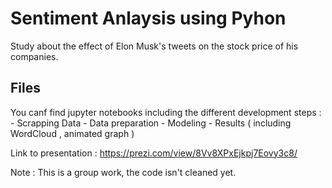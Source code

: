 # Sentiment Anlaysis using Pyhon
Study about the effect of Elon Musk's tweets on the stock price of his companies.
## Files
You canf find jupyter notebooks including the different development steps :
	- Scrapping Data
	- Data preparation
	- Modeling
	- Results ( including WordCloud , animated graph )

Link to presentation : https://prezi.com/view/8Vv8XPxEjkpj7Eovy3c8/

Note : This is a group work, the code isn't  cleaned yet.
